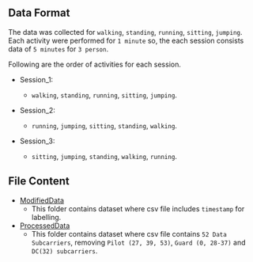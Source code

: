 ## Data Format
The data was collected for `walking`, `standing`, `running`, `sitting`, `jumping`. Each activity were performed for `1 minute` so, the each session consists data of `5 minutes` for `3 person`.

Following are the order of activities for each session.
- Session_1:
    - `walking`, `standing`, `running`, `sitting`, `jumping`.

- Session_2:
    - `running`, `jumping`, `sitting`, `standing`, `walking`.

- Session_3:
    - `sitting`, `jumping`, `standing`, `walking`, `running`.

## File Content
- [ModifiedData](./Modified%20Data/)
    - This folder contains dataset where csv file includes `timestamp` for labelling.
- [ProcessedData](./Processed%20Data/)
    - This folder contains dataset where csv file contains `52 Data Subcarriers`, removing `Pilot (27, 39, 53)`, `Guard (0, 28-37)` and `DC(32) subcarriers`.